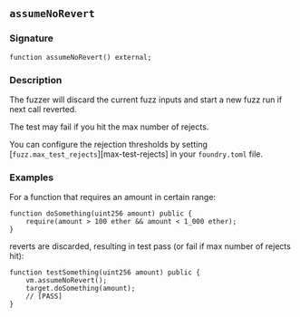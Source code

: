 ## `assumeNoRevert`

### Signature

```solidity
function assumeNoRevert() external;
```

### Description

The fuzzer will discard the current fuzz inputs and start a new fuzz run if next call reverted.

The test may fail if you hit the max number of rejects.

You can configure the rejection thresholds by setting [`fuzz.max_test_rejects`][max-test-rejects] in your `foundry.toml` file.

### Examples

For a function that requires an amount in certain range:
```solidity
function doSomething(uint256 amount) public {
    require(amount > 100 ether && amount < 1_000 ether);
}
```
reverts are discarded, resulting in test pass (or fail if max number of rejects hit):
```solidity
function testSomething(uint256 amount) public {
    vm.assumeNoRevert();
    target.doSomething(amount);
    // [PASS]
}
```

